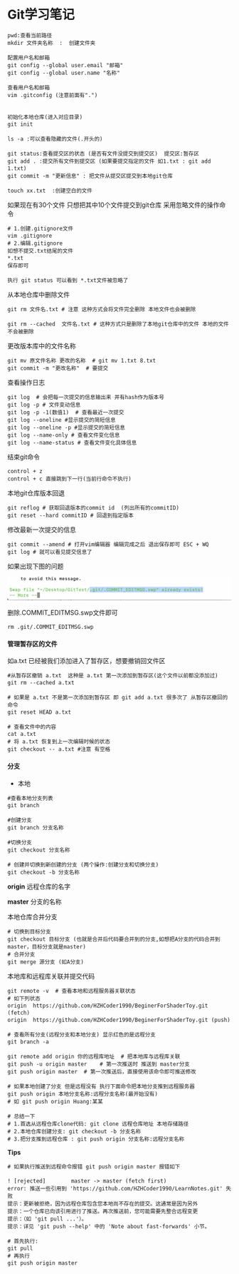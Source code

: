 # Git学习笔记

```nginx
pwd:查看当前路径
mkdir 文件夹名称  :  创建文件夹

配置用户名和邮箱
git config --global user.email "邮箱"
git config --global user.name "名称"

查看用户名和邮箱
vim .gitconfig (注意前面有".")


初始化本地仓库(进入对应目录)
git init

ls -a :可以查看隐藏的文件(.开头的)

git status:查看提交区的状态 (是否有文件没提交到提交区)  提交区:暂存区
git add . :提交所有文件到提交区 (如果要提交指定的文件 如1.txt : git add 1.txt)
git commit -m "更新信息" : 把文件从提交区提交到本地git仓库

touch xx.txt  :创建空白的文件
```

如果现在有30个文件  只想把其中10个文件提交到git仓库 采用忽略文件的操作命令

```nginx
# 1.创建.gitignore文件
vim .gitignore
# 2.编辑.gitignore
如想不提交.txt结尾的文件
*.txt
保存即可

执行 git status 可以看到 *.txt文件被忽略了
```

从本地仓库中删除文件

```nginx
git rm 文件名.txt # 注意 这种方式会将文件完全删除 本地文件也会被删除

git rm --cached  文件名.txt # 这种方式只是删除了本地git仓库中的文件 本地的文件不会被删除
```

更改版本库中的文件名称

```nginx
git mv 原文件名称 更改的名称  # git mv 1.txt 8.txt
git commit -m "更改名称"  # 要提交
```

查看操作日志

```nginx
git log  # 会把每一次提交的信息输出来 并有hash作为版本号
git log -p # 文件变动信息
git log -p -1(数值1)  # 查看最近一次提交
git log --oneline #显示提交的简短信息
git log --oneline -p #显示提交的简短信息
git log --name-only # 查看文件变化信息
git log --name-status # 查看文件变化具体信息
```

结束git命令

```nginx
control + z
control + c 直接跳到下一行(当前行命令不执行)
```

本地git仓库版本回退

```nginx
git reflog # 获取回退版本的commit id  (列出所有的commitID)
git reset --hard commitID # 回退到指定版本
```

修改最新一次提交的信息

```nginx
git commit --amend # 打开vim编辑器 编辑完成之后 退出保存即可 ESC + WQ
git log # 就可以看见提交信息了
```

如果出现下图的问题

![](../images/1.png)

删除.COMMIT_EDITMSG.swp文件即可

```nginx
rm .git/.COMMIT_EDITMSG.swp
```



#### 管理暂存区的文件

如a.txt 已经被我们添加进入了暂存区，想要撤销回文件区

```nginx
#从暂存区撤销 a.txt  这种是 a.txt 第一次添加到暂存区(这个文件以前都没添加过)
git rm --cached a.txt

# 如果是 a.txt 不是第一次添加到暂存区 即 git add a.txt 很多次了 从暂存区撤回的命令
git reset HEAD a.txt

# 查看文件中的内容
cat a.txt
# 将 a.txt 恢复到上一次编辑时候的状态
git checkout -- a.txt #注意 有空格

```



#### 分支

- 本地

```nginx
#查看本地分支列表
git branch

#创建分支
git branch 分支名称

#切换分支
git checkout 分支名称

# 创建并切换到新创建的分支 (两个操作:创建分支和切换分支)
git checkout -b 分支名称

```



**origin** 远程仓库的名字

**master** 分支的名称

本地仓库合并分支

```nginx
# 切换到目标分支
git checkout 目标分支 (也就是合并后代码要合并到的分支,如想把A分支的代码合并到master，目标分支就是master)
# 合并分支
git merge 源分支 (如A分支)
```



本地库和远程库关联并提交代码

```nginx
git remote -v  # 查看本地和远程服务器关联状态
# 如下列状态
origin	https://github.com/HZHCoder1990/BeginerForShaderToy.git (fetch)
origin	https://github.com/HZHCoder1990/BeginerForShaderToy.git (push)

# 查看所有分支(远程分支和本地分支) 显示红色的是远程分支
git branch -a 

git remote add origin 你的远程库地址  # 把本地库与远程库关联
git push -u origin master    # 第一次推送时 推送到 master分支
git push origin master  # 第一次推送后，直接使用该命令即可推送修改

# 如果本地创建了分支 但是远程没有 执行下面命令把本地分支推到远程服务器
git push origin 本地分支名称:远程分支名称(最开始没有)
# 如 git push origin Huang:某某

# 总结一下
# 1.首选从远程仓库clone代码: git clone 远程仓库地址 本地存储路径
# 2.本地仓库创建分支: git checkout -b 分支名称
# 3.把分支推到远程仓库 : git push origin 分支名称:远程分支名称

```



**Tips**

```nginx
# 如果执行推送到远程命令报错 git push origin master 报错如下
 
! [rejected]        master -> master (fetch first)
error: 推送一些引用到 'https://github.com/HZHCoder1990/LearnNotes.git' 失败
提示：更新被拒绝，因为远程仓库包含您本地尚不存在的提交。这通常是因为另外
提示：一个仓库已向该引用进行了推送。再次推送前，您可能需要先整合远程变更
提示：（如 'git pull ...'）。
提示：详见 'git push --help' 中的 'Note about fast-forwards' 小节。

# 首先执行:
git pull
# 再执行
git push origin master 

```

